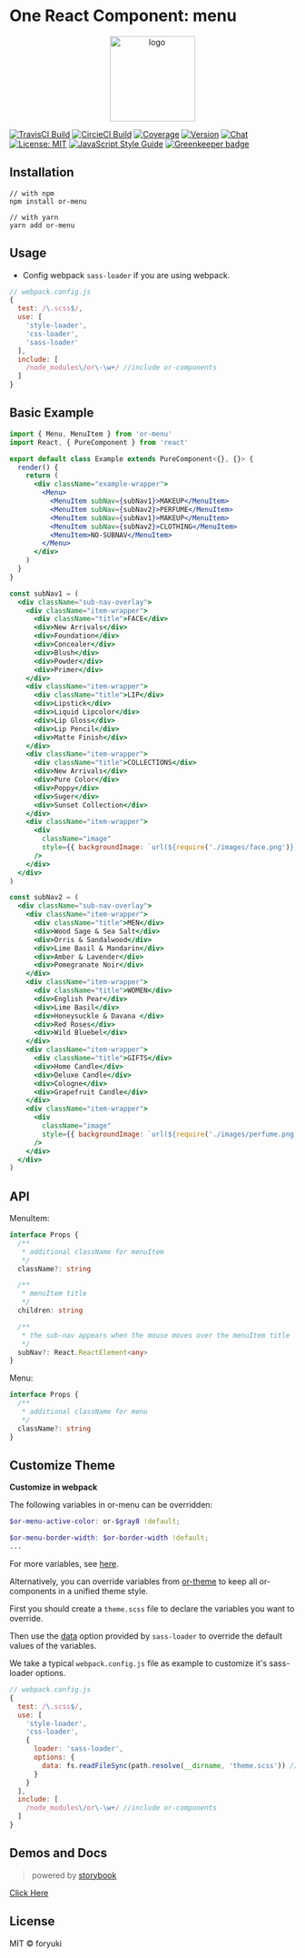 # One React Component: menu

<p align="center"><img width="150" src="https://cdn.rawgit.com/one-react/assets/master/logo%402x.png" alt="logo"></p>

[![TravisCI Build](https://img.shields.io/travis/one-react/menu.svg)](https://travis-ci.org/one-react/menu)
[![CircieCI Build](https://img.shields.io/circleci/project/github/one-react/menu.svg)](https://circleci.com/gh/one-react/menu)
[![Coverage](https://img.shields.io/codecov/c/github/one-react/menu.svg)](https://codecov.io/gh/one-react/menu) 
[![Version](https://img.shields.io/npm/v/or-menu.svg)](https://www.npmjs.com/package/or-menu)
[![Chat](https://img.shields.io/gitter/room/one-react-org/Lobby.svg)](https://gitter.im/one-react-org/Lobby)
[![License: MIT](https://img.shields.io/badge/License-MIT-brightgreen.svg)](https://opensource.org/licenses/MIT)
[![JavaScript Style Guide](https://img.shields.io/badge/code_style-standard-brightgreen.svg)](https://standardjs.com)
[![Greenkeeper badge](https://badges.greenkeeper.io/one-react/menu.svg)](https://greenkeeper.io/) 

## Installation
```
// with npm
npm install or-menu

// with yarn
yarn add or-menu
```

## Usage
- Config webpack `sass-loader` if you are using webpack.

```js
// webpack.config.js
{
  test: /\.scss$/,
  use: [
    'style-loader',
    'css-loader',
    'sass-loader'
  ],
  include: [
    /node_modules\/or\-\w+/ //include or-components
  ]
}
```

## Basic Example

```jsx
import { Menu, MenuItem } from 'or-menu'
import React, { PureComponent } from 'react'

export default class Example extends PureComponent<{}, {}> {
  render() {
    return (
      <div className="example-wrapper">
        <Menu>
          <MenuItem subNav={subNav1}>MAKEUP</MenuItem>
          <MenuItem subNav={subNav2}>PERFUME</MenuItem>
          <MenuItem subNav={subNav1}>MAKEUP</MenuItem>
          <MenuItem subNav={subNav2}>CLOTHING</MenuItem>
          <MenuItem>NO-SUBNAV</MenuItem>
        </Menu>
      </div>
    )
  }
}

const subNav1 = (
  <div className="sub-nav-overlay">
    <div className="item-wrapper">
      <div className="title">FACE</div>
      <div>New Arrivals</div>
      <div>Foundation</div>
      <div>Concealer</div>
      <div>Blush</div>
      <div>Powder</div>
      <div>Primer</div>
    </div>
    <div className="item-wrapper">
      <div className="title">LIP</div>
      <div>Lipstick</div>
      <div>Liquid Lipcolor</div>
      <div>Lip Gloss</div>
      <div>Lip Pencil</div>
      <div>Matte Finish</div>
    </div>
    <div className="item-wrapper">
      <div className="title">COLLECTIONS</div>
      <div>New Arrivals</div>
      <div>Pure Color</div>
      <div>Poppy</div>
      <div>Suger</div>
      <div>Sunset Collection</div>
    </div>
    <div className="item-wrapper">
      <div
        className="image"
        style={{ backgroundImage: `url(${require('./images/face.png')})` }}
      />
    </div>
  </div>
)

const subNav2 = (
  <div className="sub-nav-overlay">
    <div className="item-wrapper">
      <div className="title">MEN</div>
      <div>Wood Sage & Sea Salt</div>
      <div>Orris & Sandalwood</div>
      <div>Lime Basil & Mandarin</div>
      <div>Amber & Lavender</div>
      <div>Pomegranate Noir</div>
    </div>
    <div className="item-wrapper">
      <div className="title">WOMEN</div>
      <div>English Pear</div>
      <div>Lime Basil</div>
      <div>Honeysuckle & Davana </div>
      <div>Red Roses</div>
      <div>Wild Bluebel</div>
    </div>
    <div className="item-wrapper">
      <div className="title">GIFTS</div>
      <div>Home Candle</div>
      <div>Deluxe Candle</div>
      <div>Cologne</div>
      <div>Grapefruit Candle</div>
    </div>
    <div className="item-wrapper">
      <div
        className="image"
        style={{ backgroundImage: `url(${require('./images/perfume.png')})` }}
      />
    </div>
  </div>
)

```

## API

MenuItem:

```ts
interface Props {
  /**
   * additional className for menuItem
   */
  className?: string

  /**
   * menuItem title
   */
  children: string

  /**
   * the sub-nav appears when the mouse moves over the menuItem title
   */
  subNav?: React.ReactElement<any>
}
```

Menu: 

```ts
interface Props {
  /**
   * additional className for menu
   */
  className?: string
}
```

## Customize Theme
**Customize in webpack**

The following variables in or-menu can be overridden:

```scss
$or-menu-active-color: or-$gray8 !default;

$or-menu-border-width: $or-border-width !default;
...
```
For more variables, see [here](https://github.com/one-react/menu/blob/master/src/styles.scss).

Alternatively, you can override variables from [or-theme](https://github.com/one-react/theme/blob/master/src/variables.scss) to keep all or-components in a unified theme style.

First you should create a `theme.scss` file to declare the variables you want to override.

Then use the [data](https://github.com/webpack-contrib/sass-loader#environment-variables)  option provided by `sass-loader` to override the default values of the variables.

We take a typical `webpack.config.js` file as example to customize it's sass-loader options.

```js
// webpack.config.js
{
  test: /\.scss$/,
  use: [
    'style-loader',
    'css-loader',
    {
      loader: 'sass-loader',
      options: {
        data: fs.readFileSync(path.resolve(__dirname, 'theme.scss')) // pass theme.scss to sass-loader
      }
    }
  ],
  include: [
    /node_modules\/or\-\w+/ //include or-components
  ]
}
```

## Demos and Docs
> powered by [storybook](https://storybook.js.org/)

[Click Here](https://one-react.github.io/menu)

## License

MIT &copy; foryuki
